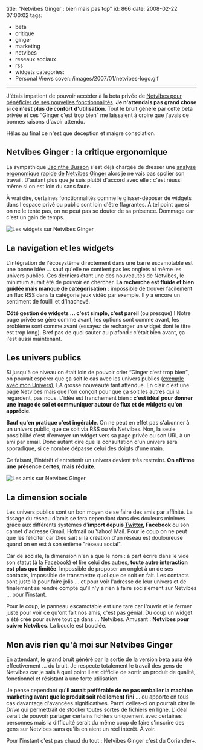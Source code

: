 title: "Netvibes Ginger : bien mais pas top"
id: 866
date: 2008-02-22 07:00:02
tags:
- beta
- critique
- ginger
- marketing
- netvibes
- reseaux sociaux
- rss
- widgets
categories:
- Personal Views
cover: /images/2007/01/netvibes-logo.gif
---


J'étais impatient de pouvoir accéder à la beta privée de [Netvibes pour bénéficier de ses nouvelles fonctionnalités](http://blog.netvibes.com/?2007/12/08/148-ginger-the-first-preview). **Je n'attendais pas grand chose si ce n'est plus de confort d'utilisation**. Tout le bruit généré par cette beta privée et ces <q>Ginger c'est trop bien</q> me laissaient à croire que j'avais de bonnes raisons d'avoir attendu.

Hélas au final ce n'est que déception et maigre consolation.
<!--more-->

## Netvibes Ginger : la critique ergonomique

La sympathique [Jacinthe Busson](http://www.ergophile.com/) s'est déjà chargée de dresser une [analyse ergonomique rapide de Netvibes Ginger](http://www.ergophile.com/2008/01/30/ergotest-05-netvibes-ginger-pre-beta/) alors je ne vais pas spolier son travail. D'autant plus que je suis plutôt d'accord avec elle : c'est réussi même si on est loin du sans faute.

À vrai dire, certaines fonctionnalités comme le glisser-déposer de widgets dans l'espace privé ou public sont loin d'être flagrantes. À tel point que si on ne le tente pas, on ne peut pas se douter de sa présence. Dommage car c'est un gain de temps.

![Les widgets sur Netvibes Ginger](/images/2008/02/netvibes-widgets.png)

## La navigation et les widgets

L'intégration de l'écosystème directement dans une barre escamotable est une bonne idée ... sauf qu'elle ne contient pas les onglets ni même les univers publics. Ces derniers étant une des nouveautés de Netvibes, le minimum aurait été de pouvoir en chercher.
**La recherche est fluide et bien guidée mais manque de catégorisation** : impossible de trouver facilement un flux RSS dans la catégorie jeux vidéo par exemple. Il y a encore un sentiment de fouilli et d'inachevé.

**Côté gestion de widgets ... c'est simple, c'est pareil** (ou presque) ! Notre page privée se gère comme avant, les options sont comme avant, les problème sont comme avant (essayez de recharger un widget dont le titre est trop long). Bref pas de quoi sauter au plafond : c'était bien avant, ça l'est aussi maintenant.

## Les univers publics

Si jusqu'à ce niveau on était loin de pouvoir crier <q>Ginger c'est trop bien</q>, on pouvait espérer que ça soit le cas avec les univers publics ([exemple avec mon Univers](http://netvibes.com/oncletom)), LA grosse nouveauté tant attendue. En clair c'est une page Netvibes mais que l'on conçoit pour que ça soit les autres qui la regardent, pas nous. L'idée est franchement bien : **c'est idéal pour donner une image de soi et communiquer autour de flux et de widgets qu'on apprécie**.

**Sauf qu'en pratique c'est ingérable**.
On ne peut en effet pas s'abonner à un univers public, que ce soit via RSS ou via Netvibes. Non, la seule possibilité c'est d'envoyer un widget vers sa page privée ou son URL à un ami par email. Donc autant dire que la consultation d'un univers sera sporadique, si ce nombre dépasse celui des doigts d'une main.

Ce faisant, l'intérêt d'entretenir un univers devient très restreint. **On affirme une présence certes, mais réduite**.

![Les amis sur Netvibes Ginger](/images/2008/02/netvibes-friends.png)

## La dimension sociale

Les univers publics sont un bon moyen de se faire des amis par affinité. La tissage du réseau d'amis se fera cependant dans des douleurs minimes grâce aux différents systèmes d'**import depuis [Twitter](http://twitter.com/), Facebook** ou son carnet d'adresse Gmail, Hotmail ou Yahoo! Mail. Pour le coup on ne peut que les féliciter car Dieu sait si la création d'un réseau est douloureuse quand on en est à son énième "réseau social".

Car de sociale, la dimension n'en a que le nom : à part écrire dans le vide son statut (à la [Facebook](http://www.facebook.com/)) et lire celui des autres, **toute autre interaction est plus que limitée**. Impossible de proposer un onglet à un de ses contacts, impossible de transmettre quoi que ce soit en fait. Les contacts sont juste là pour faire jolis ... et pour voir l'adresse de leur univers et de finalement se rendre compte qu'il n'y a rien à faire socialement sur Netvibes ... pour l'instant.

Pour le coup, le panneau escamotable est une tare car l'ouvrir et le fermer juste pour voir ce qu'ont fait nos amis, c'est pas génial. Du coup un widget a été créé pour suivre tout ça dans ... Netvibes. Amusant : **Netvibes pour suivre Netvibes**. La boucle est bouclée.

## Mon avis rien qu'à moi sur Netvibes Ginger

En attendant, le grand bruit généré par la sortie de la version beta aura été effectivement ... du bruit. Je respecte totalement le travail des gens de Netvibes car je sais à quel point il est difficile de sortir un produit de qualité, fonctionnel et résistant à une forte utilisation.

Je pense cependant qu'**il aurait préférable de ne pas emballer la machine marketing avant que le produit soit réellement fini** ... ou apporte en tous cas davantage d'avancées significatives. Parmi celles-ci on pourrait citer le _Drive_ qui permettrait de stocker toutes sortes de fichiers en ligne. L'idéal serait de pouvoir partager certains fichiers uniquement avec certaines personnes mais la difficulté serait du même coup de faire s'inscrire des gens sur Netvibes sans qu'ils en aient un réel intérêt. À voir.

Pour l'instant c'est pas chaud du tout : Netvibes Ginger c'est du Coriander+.